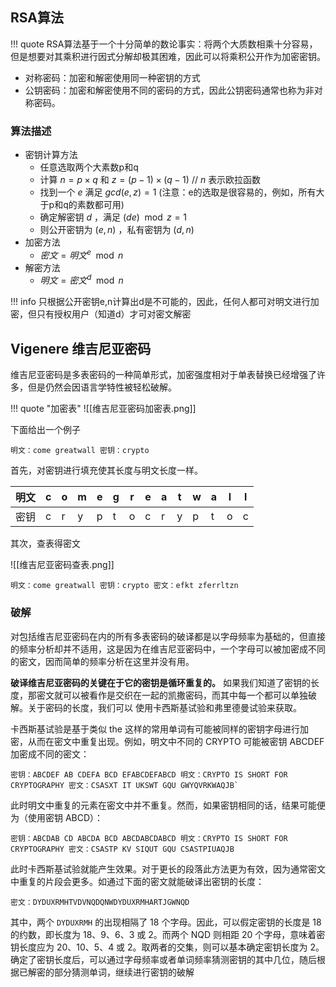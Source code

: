 
## RSA算法

!!! quote
	RSA算法基于一个十分简单的数论事实：将两个大质数相乘十分容易，但是想要对其乘积进行因式分解却极其困难，因此可以将乘积公开作为加密密钥。

- 对称密码：加密和解密使用同一种密钥的方式
- 公钥密码：加密和解密使用不同的密码的方式，因此公钥密码通常也称为非对称密码。

### 算法描述

- 密钥计算方法
	- 任意选取两个大素数p和q
	- 计算 $n=p\times q$ 和 $z=(p-1)\times (q-1)$  // $n$ 表示欧拉函数
	- 找到一个 $e$ 满足 $gcd(e,z)=1$  (注意：e的选取是很容易的，例如，所有大于p和q的素数都可用)
	- 确定解密钥 $d$ ，满足 $(de)\mod z =1$ 
	- 则公开密钥为 $(e,n)$ ，私有密钥为 $(d,n)$
- 加密方法
	- $密文=明文^e\mod n$
- 解密方法
	- $明文=密文^d\mod n$


!!! info
	只根据公开密钥e,n计算出d是不可能的，因此，任何人都可对明文进行加密，但只有授权用户（知道d）才可对密文解密


## Vigenere 维吉尼亚密码

维吉尼亚密码是多表密码的一种简单形式，加密强度相对于单表替换已经增强了许多，但是仍然会因语言学特性被轻松破解。

!!! quote "加密表"
	![[维吉尼亚密码加密表.png]]

下面给出一个例子

`明文：come greatwall 密钥：crypto`

首先，对密钥进行填充使其长度与明文长度一样。

|明文|c|o|m|e|g|r|e|a|t|w|a|l|l|
|---|---|---|---|---|---|---|---|---|---|---|---|---|---|
|密钥|c|r|y|p|t|o|c|r|y|p|t|o|c|

其次，查表得密文

![[维吉尼亚密码查表.png]]

`明文：come greatwall 密钥：crypto 密文：efkt zferrltzn`

### 破解

对包括维吉尼亚密码在内的所有多表密码的破译都是以字母频率为基础的，但直接的频率分析却并不适用，这是因为在维吉尼亚密码中，一个字母可以被加密成不同的密文，因而简单的频率分析在这里并没有用。

**破译维吉尼亚密码的关键在于它的密钥是循环重复的。** 如果我们知道了密钥的长度，那密文就可以被看作是交织在一起的凯撒密码，而其中每一个都可以单独破解。关于密码的长度，我们可以 使用卡西斯基试验和弗里德曼试验来获取。

卡西斯基试验是基于类似 the 这样的常用单词有可能被同样的密钥字母进行加密，从而在密文中重复出现。例如，明文中不同的 CRYPTO 可能被密钥 ABCDEF 加密成不同的密文：

```plaintext
密钥：ABCDEF AB CDEFA BCD EFABCDEFABCD 明文：CRYPTO IS SHORT FOR CRYPTOGRAPHY 密文：CSASXT IT UKSWT GQU GWYQVRKWAQJB`
```

此时明文中重复的元素在密文中并不重复。然而，如果密钥相同的话，结果可能便为（使用密钥 ABCD）：

```plaintext
密钥：ABCDAB CD ABCDA BCD ABCDABCDABCD 明文：CRYPTO IS SHORT FOR CRYPTOGRAPHY 密文：CSASTP KV SIQUT GQU CSASTPIUAQJB
```

此时卡西斯基试验就能产生效果。对于更长的段落此方法更为有效，因为通常密文中重复的片段会更多。如通过下面的密文就能破译出密钥的长度：

```plaintext
密文：DYDUXRMHTVDVNQDQNWDYDUXRMHARTJGWNQD
```

其中，两个 `DYDUXRMH` 的出现相隔了 18 个字母。因此，可以假定密钥的长度是 18 的约数，即长度为 18、9、6、3 或 2。而两个 NQD 则相距 20 个字母，意味着密钥长度应为 20、10、5、4 或 2。取两者的交集，则可以基本确定密钥长度为 2。确定了密钥长度后，可以通过字母频率或者单词频率猜测密钥的其中几位，随后根据已解密的部分猜测单词，继续进行密钥的破解

